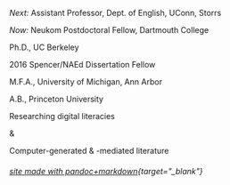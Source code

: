 *Next:* Assistant Professor, Dept. of English, UConn, Storrs  

*Now:* Neukom Postdoctoral Fellow, Dartmouth College  
  
Ph.D., UC Berkeley  
  
2016 Spencer/NAEd Dissertation Fellow  
  
M.F.A., University of Michigan, Ann Arbor  
  
A.B., Princeton University  
  
Researching digital literacies  
  
&
  
Computer-generated & -mediated literature  



###### [site made with pandoc+markdown](https://github.com/kbooten/kbooten.github.io){target="_blank"}

